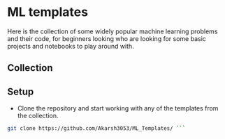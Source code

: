 # ML templates

Here is the collection of some widely popular machine learning problems and their code, for beginners looking who are looking for some basic projects and notebooks to play around with.

## Collection

## Setup

- Clone the repository and start working with any of the templates from the collection.

````bash
git clone https://github.com/Akarsh3053/ML_Templates/ ```
````
